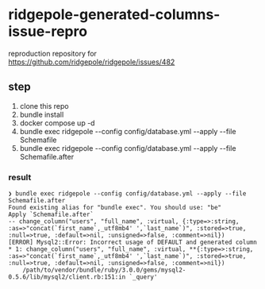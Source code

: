 # ridgepole-generated-columns-issue-repro

reproduction repository for https://github.com/ridgepole/ridgepole/issues/482

## step
1. clone this repo
2. bundle install
3. docker compose up -d
4. bundle exec ridgepole --config config/database.yml --apply --file Schemafile
5. bundle exec ridgepole --config config/database.yml --apply --file Schemafile.after

### result
```
❯ bundle exec ridgepole --config config/database.yml --apply --file Schemafile.after
Found existing alias for "bundle exec". You should use: "be"
Apply `Schemafile.after`
-- change_column("users", "full_name", :virtual, {:type=>:string, :as=>"concat(`first_name`,_utf8mb4' ',`last_name`)", :stored=>true, :null=>true, :default=>nil, :unsigned=>false, :comment=>nil})
[ERROR] Mysql2::Error: Incorrect usage of DEFAULT and generated column
* 1: change_column("users", "full_name", :virtual, **{:type=>:string, :as=>"concat(`first_name`,_utf8mb4' ',`last_name`)", :stored=>true, :null=>true, :default=>nil, :unsigned=>false, :comment=>nil})
	/path/to/vendor/bundle/ruby/3.0.0/gems/mysql2-0.5.6/lib/mysql2/client.rb:151:in `_query'
```
